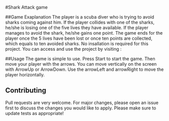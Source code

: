 #Shark Attack game

##Game Exaplanation 
The player is a scuba diver who is trying to avoid sharks coming against him. If the player collides with one of the sharks, he/she is losing one of the five lives they have available. If the player manages to avoid the shark, he/she gains one point. The game ends for the player once the 5 lives have been lost or once ten points are collected, which equals to ten avoided sharks.
No insallation is required for this project. You can access and use the project by visiting : 

##Usage
The game is simple to use. Press Start to start the game. Then move your player with the arrows. You can move vertically on the screen with ArrowUp or ArrowDown. Use the arrowLeft and arrowRight to move the player horizontally.
## Contributing
Pull requests are very welcome. For major changes, please open an issue first to discuss the changes you would like to apply.
Please make sure to update tests as appropriate!
